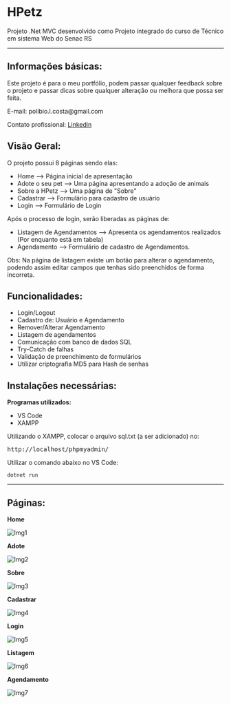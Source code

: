 # HPetz
Projeto .Net MVC desenvolvido como Projeto integrado do curso de Técnico em sistema Web do Senac RS 
<hr>

## Informações básicas:

<p>Este projeto é para o meu portfólio, podem passar qualquer feedback sobre o projeto e passar dicas sobre qualquer alteração ou melhora que possa ser feita.</p>
<p>E-mail: polibio.l.costa@gmail.com</p>
<p>Contato profissional: <a href="https://www.linkedin.com/in/polibio-lins/">Linkedin<a/></p>

## Visão Geral:
  
<p>O projeto possui 8 páginas sendo elas:<p>
  
+ Home               --> Página inicial de apresentação
+ Adote o seu pet    --> Uma página apresentando a adoção de animais
+ Sobre a HPetz      --> Uma página de "Sobre"
+ Cadastrar          --> Formulário para cadastro de usuário
+ Login              --> Formulário de Login

<p> Após o processo de login, serão liberadas as páginas de:</p>

+ Listagem de Agendamentos --> Apresenta os agendamentos realizados (Por enquanto está em tabela)
+ Agendamento              --> Formulário de cadastro de Agendamentos.

<p> Obs: Na página de listagem existe um botão para alterar o agendamento, podendo assim editar campos que tenhas sido preenchidos de forma incorreta.</p>

## Funcionalidades:

+ Login/Logout
+ Cadastro de: Usuário e Agendamento
+ Remover/Alterar Agendamento
+ Listagem de agendamentos
+ Comunicação com banco de dados SQL
+ Try-Catch de falhas
+ Validação de preenchimento de formulários
+ Utilizar criptografia MD5 para Hash de senhas

## Instalações necessárias:

<p><strong>Programas utilizados:</strong></p>

+ VS Code
+ XAMPP

<p> Utilizando o XAMPP, colocar o arquivo sql.txt (a ser adicionado) no: <pre>http://localhost/phpmyadmin/</pre></p> 

<p>Utilizar o comando abaixo no VS Code:</p>

<pre><code>dotnet run</code></pre>

<hr>

## Páginas:

<p><strong>Home</strong></p>

![Img1](https://user-images.githubusercontent.com/60347748/152258995-5a639bd0-f2db-438a-990c-972cbb91a701.png)

<p><strong>Adote</strong></p>

![Img2](https://user-images.githubusercontent.com/60347748/152266615-395a6efd-76a3-43b0-a540-6c4784406a2c.png)

<p><strong>Sobre</strong></p>

![Img3](https://user-images.githubusercontent.com/60347748/152267164-7c307853-e304-4180-b1c9-5b2c998ae34b.png)

<p><strong>Cadastrar</strong></p>

![Img4](https://user-images.githubusercontent.com/60347748/152267167-56ae704e-3fa0-4f0c-b6c4-4a1c09a7b74b.png)

<p><strong>Login</strong></p>

![Img5](https://user-images.githubusercontent.com/60347748/152267170-2076c3ad-1f2e-457d-94d3-699ccb10280a.png)

<p><strong>Listagem</strong></p>

![Img6](https://user-images.githubusercontent.com/60347748/152267172-e7956bac-c68b-484e-b7c2-79b579d5a1db.png)

<p><strong>Agendamento</strong></p>

![Img7](https://user-images.githubusercontent.com/60347748/152267173-fd9cb86d-30f0-467d-b896-1c2a53938b62.png)

